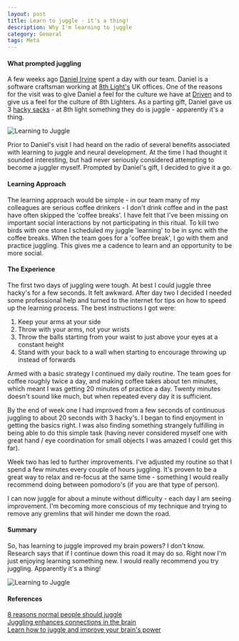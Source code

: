 ```yaml
---
layout: post
title: Learn to juggle - it's a thing!
description: Why I'm learning to juggle
category: General
tags: Meta
---
```


#### What prompted juggling ####

A few weeks ago [Daniel Irvine](https://twitter.com/d_ir) spent a day with our team. Daniel is a software craftsman working at [8th Light's](https://8thlight.com/) UK offices. One of the reasons for the visit was to give Daniel a feel for the culture we have at [Driven](http://drivenalliance.com/) and to give us a feel for the culture of 8th Lighters. As a parting gift, Daniel gave us 3 [hacky sacks](https://en.wikipedia.org/wiki/Hacky_Sack) - at 8th light something they do is juggle - apparently it's a thing. 

<img class="img-responsive center-block" alt="Learning to Juggle" src="{{ site.url }}/assets/images/Juggling-3-ball-cascade.gif">

Prior to Daniel's visit I had heard on the radio of several benefits associated with learning to juggle and neural development. At the time I had thought it sounded interesting, but had never seriously considered attempting to become a juggler myself. Prompted by Daniel's gift, I decided to give it a go. 

#### Learning Approach ####

The learning approach would be simple - in our team many of my colleagues are serious coffee drinkers - I don't drink coffee and in the past have often skipped the 'coffee breaks'. I have felt that I've been missing on important social interactions by not participating in this ritual. To kill two birds with one stone I scheduled my juggle 'learning' to be in sync with the coffee breaks. When the team goes for a 'coffee break', I go with them and practice juggling. This gives me a cadence to learn and an opportunity to be more social.

#### The Experience ####

The first two days of juggling were tough. At best I could juggle three hacky's for a few seconds. It felt awkward. After day two I decided I needed some professional help and turned to the internet for tips on how to speed up the learning process. The best instructions I got were:

1) Keep your arms at your side  
2) Throw with your arms, not your wrists   
3) Throw the balls starting from your waist to just above your eyes at a constant height  
4) Stand with your back to a wall when starting to encourage throwing up instead of forwards  

Armed with a basic strategy I continued my daily routine. The team goes for coffee roughly twice a day, and making coffee takes about ten minutes, which meant I was getting 20 minutes of practice a day. Twenty minutes doesn't sound like much, but when repeated every day it is sufficient.

By the end of week one I had improved from a few seconds of continuous juggling to about 20 seconds with 3 hacky's. I began to find enjoyment in getting the basics right. I was also finding something strangely fulfilling in being able to do this simple task (having never considered myself one with great hand / eye coordination for small objects I was amazed I could get this far). 

Week two has led to further improvements. I've adjusted my routine so that I spend a few minutes every couple of hours juggling. It's proven to be a great way to relax and re-focus at the same time - something I would really recommend doing between pomodoro's (if you are that type of person). 

I can now juggle for about a minute without difficulty - each day I am seeing improvement. I'm becoming more conscious of my technique and trying to remove any gremlins that will hinder me down the road.

#### Summary ####

So, has learning to juggle improved my brain powers? I don't know. Research says that if I continue down this road it may do so. Right now I'm just enjoying learning something new. I would really recommend you try juggling. Apparently it's a thing!

<img class="img-responsive center-block" alt="Learning to Juggle" src="{{ site.url }}/assets/images/Juggle-Hacky.jpg">

#### References ####

[8 reasons normal people should juggle](http://jugglegood.com/blog/8-reasons-normal-people-should-juggle/)  
[Juggling enhances connections in the brain](https://www.sciencedaily.com/releases/2009/10/091016114055.htm)  
[Learn how to juggle and improve your brain's power](http://www.lifehack.org/articles/lifestyle/learn-how-to-juggle-and-improve-your-brains-power.html)  
